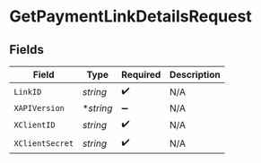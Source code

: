 # GetPaymentLinkDetailsRequest


## Fields

| Field              | Type               | Required           | Description        |
| ------------------ | ------------------ | ------------------ | ------------------ |
| `LinkID`           | *string*           | :heavy_check_mark: | N/A                |
| `XAPIVersion`      | **string*          | :heavy_minus_sign: | N/A                |
| `XClientID`        | *string*           | :heavy_check_mark: | N/A                |
| `XClientSecret`    | *string*           | :heavy_check_mark: | N/A                |
